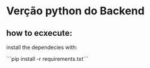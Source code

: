 # Verção python do Backend

## how to ecxecute:

install the dependecies with:

´´´pip install -r requirements.txt´´´